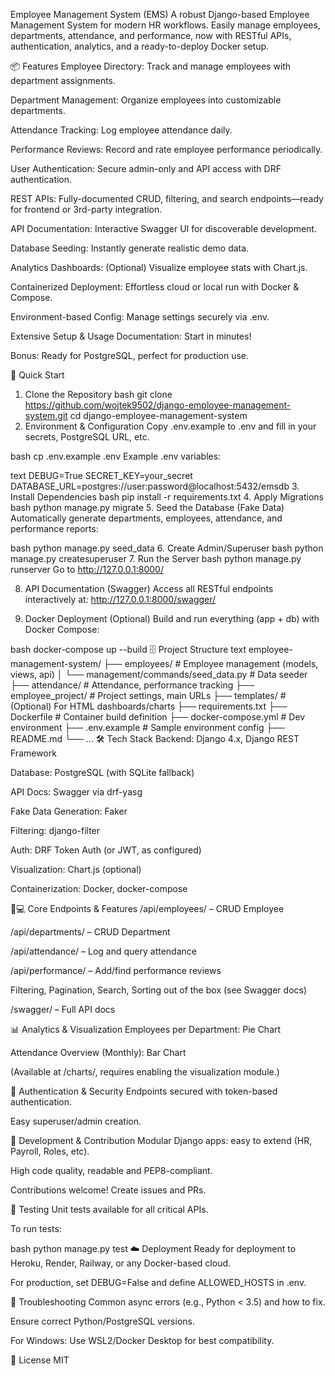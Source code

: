 Employee Management System (EMS)
A robust Django-based Employee Management System for modern HR workflows. Easily manage employees, departments, attendance, and performance, now with RESTful APIs, authentication, analytics, and a ready-to-deploy Docker setup.

📦 Features
Employee Directory: Track and manage employees with department assignments.

Department Management: Organize employees into customizable departments.

Attendance Tracking: Log employee attendance daily.

Performance Reviews: Record and rate employee performance periodically.

User Authentication: Secure admin-only and API access with DRF authentication.

REST APIs: Fully-documented CRUD, filtering, and search endpoints—ready for frontend or 3rd-party integration.

API Documentation: Interactive Swagger UI for discoverable development.

Database Seeding: Instantly generate realistic demo data.

Analytics Dashboards: (Optional) Visualize employee stats with Chart.js.

Containerized Deployment: Effortless cloud or local run with Docker & Compose.

Environment-based Config: Manage settings securely via .env.

Extensive Setup & Usage Documentation: Start in minutes!

Bonus: Ready for PostgreSQL, perfect for production use.

🚀 Quick Start
1. Clone the Repository
bash
git clone https://github.com/wojtek9502/django-employee-management-system.git
cd django-employee-management-system
2. Environment & Configuration
Copy .env.example to .env and fill in your secrets, PostgreSQL URL, etc.

bash
cp .env.example .env
Example .env variables:

text
DEBUG=True
SECRET_KEY=your_secret
DATABASE_URL=postgres://user:password@localhost:5432/emsdb
3. Install Dependencies
bash
pip install -r requirements.txt
4. Apply Migrations
bash
python manage.py migrate
5. Seed the Database (Fake Data)
Automatically generate departments, employees, attendance, and performance reports:

bash
python manage.py seed_data
6. Create Admin/Superuser
bash
python manage.py createsuperuser
7. Run the Server
bash
python manage.py runserver
Go to http://127.0.0.1:8000/

8. API Documentation (Swagger)
Access all RESTful endpoints interactively at:
http://127.0.0.1:8000/swagger/

9. Docker Deployment (Optional)
Build and run everything (app + db) with Docker Compose:

bash
docker-compose up --build
🗄 Project Structure
text
employee-management-system/
├── employees/             # Employee management (models, views, api)
│   └── management/commands/seed_data.py  # Data seeder
├── attendance/            # Attendance, performance tracking
├── employee_project/      # Project settings, main URLs
├── templates/             # (Optional) For HTML dashboards/charts
├── requirements.txt
├── Dockerfile             # Container build definition
├── docker-compose.yml     # Dev environment
├── .env.example           # Sample environment config
├── README.md
└── ...
🛠️ Tech Stack
Backend: Django 4.x, Django REST Framework

Database: PostgreSQL (with SQLite fallback)

API Docs: Swagger via drf-yasg

Fake Data Generation: Faker

Filtering: django-filter

Auth: DRF Token Auth (or JWT, as configured)

Visualization: Chart.js (optional)

Containerization: Docker, docker-compose

🧑💻 Core Endpoints & Features
/api/employees/ – CRUD Employee

/api/departments/ – CRUD Department

/api/attendance/ – Log and query attendance

/api/performance/ – Add/find performance reviews

Filtering, Pagination, Search, Sorting out of the box (see Swagger docs)

/swagger/ – Full API docs

📊 Analytics & Visualization
Employees per Department: Pie Chart

Attendance Overview (Monthly): Bar Chart

(Available at /charts/, requires enabling the visualization module.)

👮 Authentication & Security
Endpoints secured with token-based authentication.

Easy superuser/admin creation.

📝 Development & Contribution
Modular Django apps: easy to extend (HR, Payroll, Roles, etc).

High code quality, readable and PEP8-compliant.

Contributions welcome! Create issues and PRs.

🧪 Testing
Unit tests available for all critical APIs.

To run tests:

bash
python manage.py test
☁️ Deployment
Ready for deployment to Heroku, Render, Railway, or any Docker-based cloud.

For production, set DEBUG=False and define ALLOWED_HOSTS in .env.

🚧 Troubleshooting
Common async errors (e.g., Python < 3.5) and how to fix.

Ensure correct Python/PostgreSQL versions.

For Windows: Use WSL2/Docker Desktop for best compatibility.

📄 License
MIT
